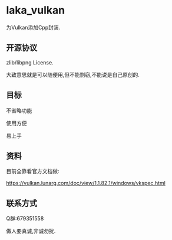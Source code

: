 # laka_vulkan

为Vulkan添加Cpp封装.

## 开源协议

zlib/libpng License.

大致意思就是可以随便用,但不能剽窃,不能说是自己原创的.

## 目标

不省略功能

使用方便

易上手

## 资料

目前全靠看官方文档做:

https://vulkan.lunarg.com/doc/view/1.1.82.1/windows/vkspec.html

## 联系方式

Q群:679351558

做人要真诚,非诚勿扰.
